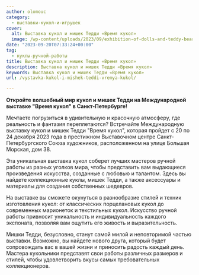 ```yaml
---
author: olomouc
category:
  - выставки-кукол-и-игрушек
cover:
  alt: Выставка кукол и мишек Тедди «Время кукол»
  image: /wp-content/uploads/2023/09/exhibition-of-dolls-and-teddy-bears.webp
date: "2023-09-20T07:33:24+00:00"
tag:
  - куклы-ручной-работы
title: Выставка кукол и мишек Тедди «Время кукол»
description: Выставка кукол и мишек Тедди «Время кукол»
keywords: Выставка кукол и мишек Тедди «Время кукол»
url: /vystavka-kukol-i-mishek-teddi-vremya-kukol/

---
```

**Откройте** **волшебный мир кукол и мишек Тедди на Международной выставке "Время кукол" в Санкт-Петербурге!**

Мечтаете погрузиться в удивительную и красочную атмосферу, где реальность и фантазия переплетаются? Встречайте Международную выставку кукол и мишек Тедди "Время кукол", которая пройдет с 20 по 24 декабря 2023 года в престижном Выставочном центре Санкт-Петербургского Союза художников, расположенном на улице Большая Морская, дом 38.

Эта уникальная выставка кукол соберет лучших мастеров ручной работы из разных уголков мира, чтобы представить вам выдающиеся произведения искусства, созданные с любовью и талантом. Здесь вы найдете коллекционные куклы, мишек Тедди, а также аксессуары и материалы для создания собственных шедевров.

На выставке вы сможете окунуться в разнообразие стилей и техник изготовления кукол: от классических порцелановых кукол до современных марионеток и текстильных кукол. Искусство ручной работы привносит уникальность и индивидуальность каждого экспоната, позволяя вам ощутить его живость и выразительность.

Мишки Тедди, безусловно, станут самой милой и неповторимой частью выставки. Возможно, вы найдете нового друга, который будет сопровождать вас в вашей жизни и приносить радость каждый день. Мастера кукольники представят свои работы различных размеров и стилей, чтобы удовлетворить вкусы самых требовательных коллекционеров.
